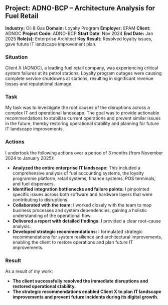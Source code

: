 ## Project: ADNO-BCP – Architecture Analysis for Fuel Retail

**Industry:** Oil & Gas
**Domain:** Loyalty Program
**Employer:** EPAM
**Client:** ADNOC
**Project Code:** ADNO-BCP
**Start Date:** Nov 2024
**End Date:** Jan 2025
**Role(s):** Enterprise Architect
**Key Result:** Resolved loyalty issues, gave future IT landscape improvement plan.

### Situation
Client X (ADNOC), a leading fuel retail company, was experiencing critical system failures at its petrol stations. Loyalty program outages were causing complete service shutdowns at stations, resulting in significant revenue losses and reputational damage.

### Task
My task was to investigate the root causes of the disruptions across a complex IT and operational landscape. The goal was to provide actionable recommendations to stabilize current operations and prevent similar issues in the future, thereby restoring operational stability and planning for future IT landscape improvements.

### Actions
I undertook the following actions over a period of 3 months (from November 2024 to January 2025):
* **Analyzed the entire enterprise IT landscape:** This included a comprehensive analysis of fuel accounting systems, the loyalty programme platform, retail systems, finance systems, POS terminals, and fuel dispensers.
* **Identified integration bottlenecks and failure points:** I pinpointed specific issues across both software and hardware layers that were contributing to disruptions.
* **Collaborated with the team:** I worked closely with the team to map business processes and system dependencies, gaining a holistic understanding of the operational flow.
* **Delivered a report with detailed findings:** I provided a clear root-cause analysis.
* **Developed strategic recommendations:** I formulated strategic recommendations for system resilience and architectural improvements, enabling the client to restore operations and plan future IT improvements.

### Result
As a result of my work:
* **The client successfully resolved the immediate disruptions and restored operational stability.**
* **The strategic recommendations enabled Client X to plan IT landscape improvements and prevent future incidents during its digital growth.**

